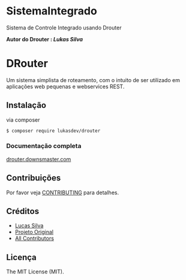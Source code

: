 # SistemaIntegrado

Sistema de Controle Integrado usando Drouter

<b>Autor do Drouter : <i>Lukas Silva</i></b>

# DRouter

Um sistema simplista de roteamento, com o intuito de ser utilizado em aplicações
web pequenas e webservices REST.

## Instalação
via composer

``` bash
$ composer require lukasdev/drouter
```

<h3>Documentação completa</h3>
<a href="http://drouter.downsmaster.com" target="_blank">drouter.downsmaster.com</a>

## Contribuições

Por favor veja [CONTRIBUTING](CONTRIBUTING.md) para detalhes.

## Créditos

- [Lucas Silva](https://github.com/lukasdev)
- [Projeto Original](https://github.com/lukasdev/DRouter)
- [All Contributors](https://github.com/lukasdev/DRouter/contributors)

## Licença

The MIT License (MIT).

